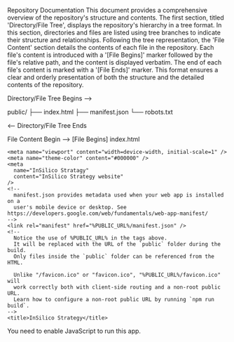 Repository Documentation
This document provides a comprehensive overview of the repository's structure and contents.
The first section, titled 'Directory/File Tree', displays the repository's hierarchy in a tree format.
In this section, directories and files are listed using tree branches to indicate their structure and relationships.
Following the tree representation, the 'File Content' section details the contents of each file in the repository.
Each file's content is introduced with a '[File Begins]' marker followed by the file's relative path,
and the content is displayed verbatim. The end of each file's content is marked with a '[File Ends]' marker.
This format ensures a clear and orderly presentation of both the structure and the detailed contents of the repository.

Directory/File Tree Begins -->

public/
├── index.html
├── manifest.json
└── robots.txt

<-- Directory/File Tree Ends

File Content Begin -->
[File Begins] index.html
<!DOCTYPE html>
<html lang="en">
  <head>
    <meta charset="utf-8" />
    <!--
    Provide multiple sizes/resolutions for broad support
    -->
    <link rel="icon" href="%PUBLIC_URL%/favicon.ico" />
    <link rel="icon" type="image/png" sizes="32x32" href="%PUBLIC_URL%/favicon-32.png">
    <link rel="icon" type="image/png" sizes="16x16" href="%PUBLIC_URL%/favicon-16.png">

    <meta name="viewport" content="width=device-width, initial-scale=1" />
    <meta name="theme-color" content="#000000" />
    <meta
      name="InSilico Stratagy"
      content="InSilico Strategy website"
    />
    <!--
      manifest.json provides metadata used when your web app is installed on a
      user's mobile device or desktop. See https://developers.google.com/web/fundamentals/web-app-manifest/
    -->
    <link rel="manifest" href="%PUBLIC_URL%/manifest.json" />
    <!--
      Notice the use of %PUBLIC_URL% in the tags above.
      It will be replaced with the URL of the `public` folder during the build.
      Only files inside the `public` folder can be referenced from the HTML.

      Unlike "/favicon.ico" or "favicon.ico", "%PUBLIC_URL%/favicon.ico" will
      work correctly both with client-side routing and a non-root public URL.
      Learn how to configure a non-root public URL by running `npm run build`.
    -->
    <title>InSilico Strategy</title>
  </head>
  <body>
    <noscript>You need to enable JavaScript to run this app.</noscript>
    <div id="root"></div>
    <!--
      This HTML file is a template.
      If you open it directly in the browser, you will see an empty page.

      You can add webfonts, meta tags, or analytics to this file.
      The build step will place the bundled scripts into the <body> tag.

      To begin the development, run `npm start` or `yarn start`.
      To create a production bundle, use `npm run build` or `yarn build`.
    -->
  </body>
</html>

[File Ends] index.html

[File Begins] manifest.json
{
  "short_name": "InSilico Strategy",
  "name": "InSilico Strategy Webpage",
  "icons": [
    {
      "src": "favicon.ico",
      "sizes": "64x64 32x32 24x24 16x16",
      "type": "image/x-icon"
    },
    {
      "src": "favicon-16.png",
      "type": "image/png",
      "sizes": "16x16"
    },
    {
      "src": "favicon-32.png",
      "type": "image/png",
      "sizes": "32x32"
    }
  ],
  "start_url": ".",
  "display": "standalone",
  "theme_color": "#000000",
  "background_color": "#ffffff"
}

[File Ends] manifest.json

[File Begins] robots.txt
# https://www.robotstxt.org/robotstxt.html
User-agent: *
Disallow:

[File Ends] robots.txt


<-- File Content Ends

